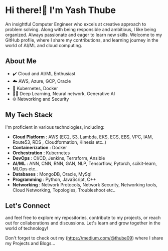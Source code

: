 # Hi there!👋 I'm Yash Thube


An insightful Computer Engineer who excels at creative approach to problem solving. Along with being responsible and ambitious, I like being organized. Always
passionate and eager to learn new skills. 
Welcome to my GitHub profile, where I share my contributions, and learning journey in the world of AI/ML and cloud computing.

## About Me

- ✔️ Cloud and AI/ML Enthusiast
- ☁️ AWS, Azure, GCP, Oracle
- 🐳 Kubernetes, Docker 
- 🧑‍💻 Deep Learning, Neural network, Generative AI
- 🌐 Networking and Security 

## My Tech Stack

I'm proficient in various technologies, including:

- **Cloud Platform**   : AWS (EC2, S3, Lambda, EKS, ECS, EBS, VPC, IAM, Route53, RDS , Cloudformation, Kinesis etc..)
- **Containerization** : Docker
- **Orchestration**    : Kubernetes
- **DevOps**           : CI/CD, Jenkins, Terraform, Ansible
- **AI/ML**            : ANN, CNN, RNN, GAN, NLP, Tensorflow, Pytorch, scikit-learn, MLOps etc..
- **Databases**        : MongoDB, Oracle, MySql
- **Programming**      : Python, JavaScript, C++
- **Networking**       : Network Protocols, Network Security, Networking tools, Cloud Networking, Topologies, Troubleshoot etc..

## Let's Connect
and feel free to explore my repositories, contribute to my projects, or reach out for collaborations and discussions. Let's learn and grow together in the world of technology!

Don't forget to check out my (https://medium.com/@thube09) where I share my Projects and Blogs...




